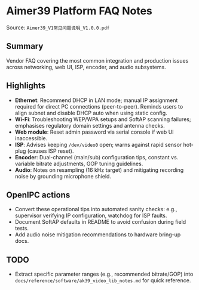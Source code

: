 # Aimer39 Platform FAQ Notes

Source: `Aimer39_V1常见问题说明_V1.0.0.pdf`

## Summary
Vendor FAQ covering the most common integration and production issues across networking, web UI, ISP, encoder, and audio subsystems.

## Highlights
- **Ethernet**: Recommend DHCP in LAN mode; manual IP assignment required for direct PC connections (peer-to-peer). Reminds users to align subnet and disable DHCP auto when using static config.
- **Wi-Fi**: Troubleshooting WEP/WPA setups and SoftAP scanning failures; emphasises regulatory domain settings and antenna checks.
- **Web module**: Reset admin password via serial console if web UI inaccessible.
- **ISP**: Advises keeping `/dev/video0` open; warns against rapid sensor hot-plug (causes ISP reset).
- **Encoder**: Dual-channel (main/sub) configuration tips, constant vs. variable bitrate adjustments, GOP tuning guidelines.
- **Audio**: Notes on resampling (16 kHz target) and mitigating recording noise by grounding microphone shield.

## OpenIPC actions
- Convert these operational tips into automated sanity checks: e.g., supervisor verifying IP configuration, watchdog for ISP faults.
- Document SoftAP defaults in README to avoid confusion during field tests.
- Add audio noise mitigation recommendations to hardware bring-up docs.

## TODO
- Extract specific parameter ranges (e.g., recommended bitrate/GOP) into `docs/reference/software/ak39_video_lib_notes.md` for quick reference.
